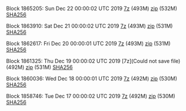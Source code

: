 Block 1865205: Sun Dec 22 00:00:02 UTC 2019 [7z](https://transfer.sh/JV8Ed/bootstrap.dat.20191222.7z) (493M) [zip](https://transfer.sh/o7eyT/bootstrap.dat.20191222.zip) (532M) [SHA256](https://transfer.sh/tNTgg/sha256.txt)

Block 1863910: Sat Dec 21 00:00:02 UTC 2019 [7z](https://transfer.sh/R1hcX/bootstrap.dat.20191221.7z) (493M) [zip](https://transfer.sh/TXxe5/bootstrap.dat.20191221.zip) (531M) [SHA256](https://transfer.sh/zMWWn/sha256.txt)

Block 1862617: Fri Dec 20 00:00:01 UTC 2019 [7z](https://transfer.sh/oIYiT/bootstrap.dat.20191220.7z) (493M) [zip](https://transfer.sh/XlXrH/bootstrap.dat.20191220.zip) (531M) [SHA256](https://transfer.sh/fWk8A/sha256.txt)

Block 1861325: Thu Dec 19 00:00:02 UTC 2019 [7z](Could not save file) (492M) [zip]() (531M) [SHA256]()

Block 1860036: Wed Dec 18 00:00:01 UTC 2019 [7z]() (492M) [zip]() (530M) [SHA256]()

Block 1858746: Tue Dec 17 00:00:02 UTC 2019 [7z]() (492M) [zip]() (530M) [SHA256]()
